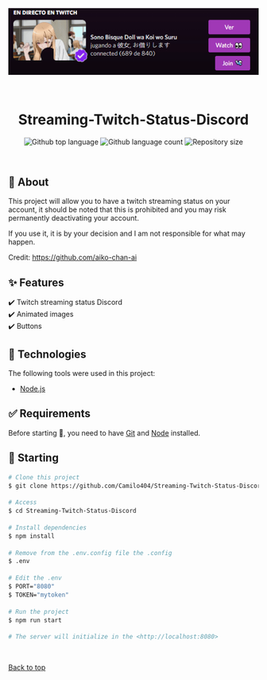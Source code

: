 <div align="center" id="top"> 
  <img src="./.github/rpc.gif" alt="Streaming-Twitch-Status-Discord" />

  &#xa0;
</div>

<h1 align="center">Streaming-Twitch-Status-Discord</h1>

<p align="center">
  <img alt="Github top language" src="https://img.shields.io/github/languages/top/Camilo404/Streaming-Twitch-Status-Discord?color=56BEB8">

  <img alt="Github language count" src="https://img.shields.io/github/languages/count/Camilo404/Streaming-Twitch-Status-Discord?color=56BEB8">

  <img alt="Repository size" src="https://img.shields.io/github/repo-size/Camilo404/Streaming-Twitch-Status-Discord?color=56BEB8">
</p>

<br>

## 🎯 About ##

This project will allow you to have a twitch streaming status on your account, it should be noted that this is prohibited and you may risk permanently deactivating your account.

If you use it, it is by your decision and I am not responsible for what may happen.

Credit: https://github.com/aiko-chan-ai

## ✨ Features ##

✔️ Twitch streaming status Discord\
✔️ Animated images\
✔️ Buttons

## 🚀 Technologies ##

The following tools were used in this project:

- [Node.js](https://nodejs.org/en/)

## ✅ Requirements ##

Before starting 🏁, you need to have [Git](https://git-scm.com) and [Node](https://nodejs.org/en/) installed.

## 🏁 Starting ##

```bash
# Clone this project
$ git clone https://github.com/Camilo404/Streaming-Twitch-Status-Discord

# Access
$ cd Streaming-Twitch-Status-Discord

# Install dependencies
$ npm install

# Remove from the .env.config file the .config
$ .env

# Edit the .env
$ PORT="8080"
$ TOKEN="mytoken"

# Run the project
$ npm run start

# The server will initialize in the <http://localhost:8080>
```

&#xa0;

<a href="#top">Back to top</a>
